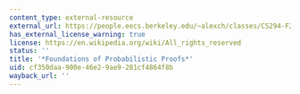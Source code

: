 ```yaml
---
content_type: external-resource
external_url: https://people.eecs.berkeley.edu/~alexch/classes/CS294-F2020.html
has_external_license_warning: true
license: https://en.wikipedia.org/wiki/All_rights_reserved
status: ''
title: '*Foundations of Probabilistic Proofs*'
uid: cf350daa-900e-46e2-9ae9-281cf4864f8b
wayback_url: ''
---
```

